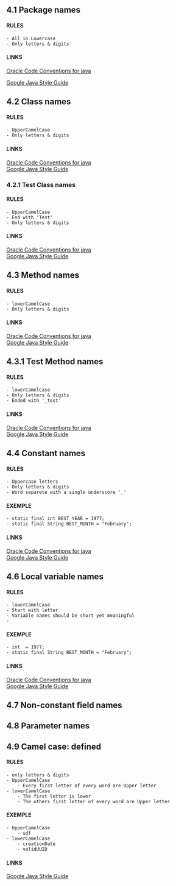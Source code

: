 ## 4.1 Package names
#### RULES
    - All in Lowercase
    - Only letters & digits

#### LINKS

[Oracle Code Conventions for java](https://www.oracle.com/java/technologies/javase/codeconventions-namingconventions.html)

[Google Java Style Guide](https://google.github.io/styleguide/javaguide.html#s5.2.1-package-names)


## 4.2 Class names
#### RULES
    - UpperCamelCase
    - Only letters & digits

#### LINKS
[Oracle Code Conventions for java](https://www.oracle.com/java/technologies/javase/codeconventions-namingconventions.html)\
[Google Java Style Guide](https://google.github.io/styleguide/javaguide.html#s5.2.2-class-names)

### 4.2.1 Test Class names
#### RULES
    - UpperCamelCase
    - End with 'Test'
    - Only letters & digits

#### LINKS
[Oracle Code Conventions for java](https://www.oracle.com/java/technologies/javase/codeconventions-namingconventions.html)\
[Google Java Style Guide](https://google.github.io/styleguide/javaguide.html#s5.2.2-class-names)


## 4.3 Method names
#### RULES
    - lowerCamelCase 
    - Only letters & digits

#### LINKS
[Oracle Code Conventions for java](https://www.oracle.com/java/technologies/javase/codeconventions-namingconventions.html)\
[Google Java Style Guide](https://google.github.io/styleguide/javaguide.html#s5.2.3-method-names)

## 4.3.1 Test Method names
#### RULES
    - lowerCamelCase
    - Only letters & digits
    - Ended with '_test'

#### LINKS
[Oracle Code Conventions for java](https://www.oracle.com/java/technologies/javase/codeconventions-namingconventions.html)\
[Google Java Style Guide](https://google.github.io/styleguide/javaguide.html#s5.2.3-method-names)


## 4.4 Constant names
#### RULES
    - Uppercase letters
    - Only letters & digits
    - Word separete with a single underscore '_'

#### EXEMPLE
    - static final int BEST_YEAR = 1977;
    - static final String BEST_MONTH = "February";

#### LINKS
[Oracle Code Conventions for java](https://www.oracle.com/java/technologies/javase/codeconventions-namingconventions.html)\
[Google Java Style Guide](https://google.github.io/styleguide/javaguide.html#s5.2.4-constant-names)

## 4.6 Local variable names
#### RULES
    - lowerCamelCase
    - Start with letter
    - Variable names should be short yet meaningful
    -  

#### EXEMPLE
    - int  = 1977;
    - static final String BEST_MONTH = "February";

#### LINKS
[Oracle Code Conventions for java](https://www.oracle.com/java/technologies/javase/codeconventions-namingconventions.html)\
[Google Java Style Guide](https://google.github.io/styleguide/javaguide.html#s5.2.4-constant-names)


## 4.7 Non-constant field names


## 4.8 Parameter names


## 4.9 Camel case: defined
#### RULES
    - only letters & digits
    - UpperCamelCase
        - Every first letter of every word are Upper letter
    - lowerCamelCase
        - The first letter is lower
        - The others first letter of every word are Upper letter

#### EXEMPLE
    - UpperCamelCase
        - sdf
    - lowerCamelCase 
        - creationDate
        - validUUID

#### LINKS

[Google Java Style Guide](https://google.github.io/styleguide/javaguide.html#s5.3-camel-case)
